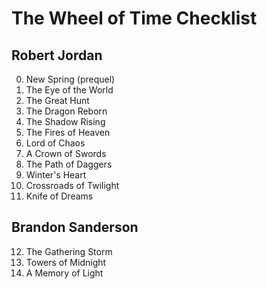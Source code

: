 # The Wheel of Time Checklist

## Robert Jordan

0. New Spring (prequel)
1. The Eye of the World
1. The Great Hunt
1. The Dragon Reborn
1. The Shadow Rising
1. The Fires of Heaven
1. Lord of Chaos
1. A Crown of Swords
1. The Path of Daggers
1. Winter's Heart
1. Crossroads of Twilight
1. Knife of Dreams

## Brandon Sanderson

12. The Gathering Storm
1. Towers of Midnight
1. A Memory of Light
